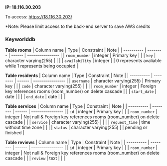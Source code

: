 **IP: 18.116.30.203**

To access: https://18.116.30.203/

\*Note: Please limit access to the back-end server to save AWS credits

### Keyworlddb
**Table rooms**
| Column name       | Type | Constraint    |  Note  |
| ---------- | -------- | ------ | ---------------- |
| `room_number` | integer    | Primary key |  |
| `key` | character varying(255) |  |   |
| `availability` | integer |  |  0 represents avaliable while 1 represents being occupied |

**Table residents**
| Column name       | Type | Constraint    |  Note   |
| ---------- | -------- | ------ | ---------------- |
| `username` | character varying(255)    | Primary key |   |
| `code` | character varying(255) |  |   |
| `room_number` | integer | Foreign key references rooms (room_number) on delete cascade  |    |
| `start_date` | date |  |   |
| `end_date` | date |  |    |

**Table services**
| Column name       | Type | Constraint    |  Note   |
| ---------- | -------- | ------ | ---------------- |
| `id` | integer    | Primary key |   |
| `room_number` | integer | Not null & Foreign key references rooms (room_number) on delete cascade |    |
| `service` | character varying(255) |  |   |
| `request_time` | time without time zone |  |    |
| `status` | character varying(255) |  | pending or finished |

**Table reviews**
| Column name       | Type | Constraint    |  Note   |
| ---------- | -------- | ------ | ---------------- |
| `id` | integer    | Primary key |   |
| `room_number` | integer | Not null & Foreign key references rooms (room_number) on delete cascade |    |
| `review` | text |  |   |
